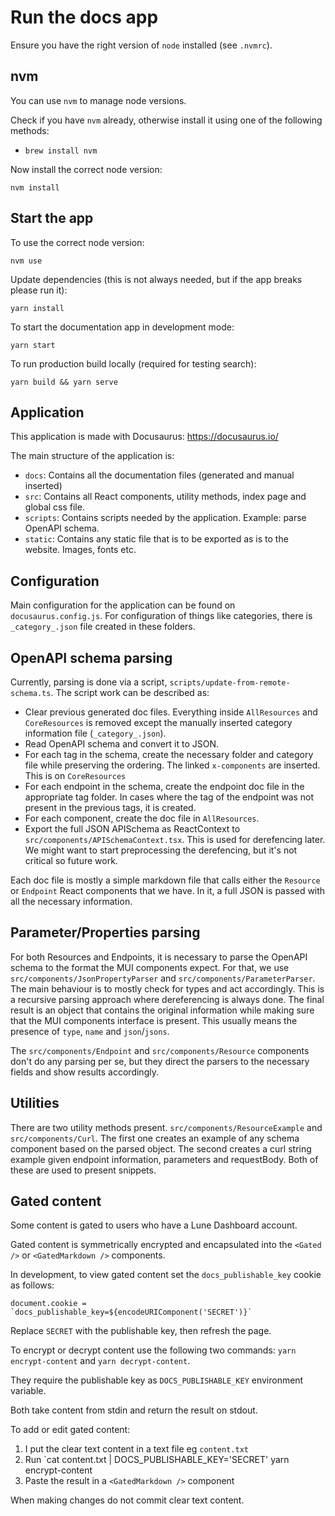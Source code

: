 # Run the docs app

Ensure you have the right version of `node` installed (see `.nvmrc`).


## nvm

You can use `nvm` to manage node versions.

Check if you have `nvm` already, otherwise install it using one of the following methods:
* `brew install nvm`

Now install the correct node version:

```
nvm install
```

## Start the app

To use the correct node version:

```
nvm use
```

Update dependencies (this is not always needed, but if the app breaks please run it):

```
yarn install
```

To start the documentation app in development mode:

```
yarn start
```

To run production build locally (required for testing search):

```
yarn build && yarn serve
```

## Application

This application is made with Docusaurus:
https://docusaurus.io/

The main structure of the application is:

- `docs`: Contains all the documentation files (generated and manual inserted)
- `src`: Contains all React components, utility methods, index page and global css file.
- `scripts`: Contains scripts needed by the application. Example: parse OpenAPI schema.
- `static`: Contains any static file that is to be exported as is to the website. Images, fonts etc.

## Configuration

Main configuration for the application can be found on `docusaurus.config.js`. For configuration
of things like categories, there is `_category_.json` file created in these folders.

## OpenAPI schema parsing

Currently, parsing is done via a script, `scripts/update-from-remote-schema.ts`.
The script work can be described as:

- Clear previous generated doc files. Everything inside `AllResources` and `CoreResources`
  is removed except the manually inserted category information file (`_category_.json`).
- Read OpenAPI schema and convert it to JSON.
- For each tag in the schema, create the necessary folder and category file while preserving
  the ordering. The linked `x-components` are inserted. This is on `CoreResources`
- For each endpoint in the schema, create the endpoint doc file in the appropriate tag folder.
  In cases where the tag of the endpoint was not present in the previous tags, it is created.
- For each component, create the doc file in `AllResources`.
- Export the full JSON APISchema as ReactContext to `src/components/APISchemaContext.tsx`. This is
  used for derefencing later. We might want to start preprocessing the derefencing, but it's not critical
  so future work.

Each doc file is mostly a simple markdown file that calls either the `Resource` or `Endpoint` React
components that we have. In it, a full JSON is passed with all the necessary information.

## Parameter/Properties parsing

For both Resources and Endpoints, it is necessary to parse the OpenAPI schema to the format the MUI
components expect. For that, we use `src/components/JsonPropertyParser` and
`src/components/ParameterParser`. The main behaviour is to mostly check for types and act accordingly.
This is a recursive parsing approach where dereferencing is always done. The final result is an object
that contains the original information while making sure that the MUI components interface is present.
This usually means the presence of `type`, `name` and `json`/`jsons`.

The `src/components/Endpoint` and `src/components/Resource` components don't do any parsing per se,
but they direct the parsers to the necessary fields and show results accordingly.

## Utilities

There are two utility methods present. `src/components/ResourceExample` and `src/components/Curl`. The
first one creates an example of any schema component based on the parsed object. The second creates a
curl string example given endpoint information, parameters and requestBody. Both of these are used
to present snippets.

## Gated content

Some content is gated to users who have a Lune Dashboard account.

Gated content is symmetrically encrypted and encapsulated into the `<Gated />` or `<GatedMarkdown />` components.

In development, to view gated content set the `docs_publishable_key` cookie as follows:

```
document.cookie = `docs_publishable_key=${encodeURIComponent('SECRET')}`
```

Replace `SECRET` with the publishable key, then refresh the page.

To encrypt or decrypt content use the following two commands: `yarn encrypt-content` and `yarn decrypt-content`.

They require the publishable key as `DOCS_PUBLISHABLE_KEY` environment variable.

Both take content from stdin and return the result on stdout.

To add or edit gated content:
1. I put the clear text content in a text file eg `content.txt`
2. Run `cat content.txt | DOCS_PUBLISHABLE_KEY='SECRET' yarn encrypt-content
3. Paste the result in a `<GatedMarkdown />` component

When making changes do not commit clear text content.
